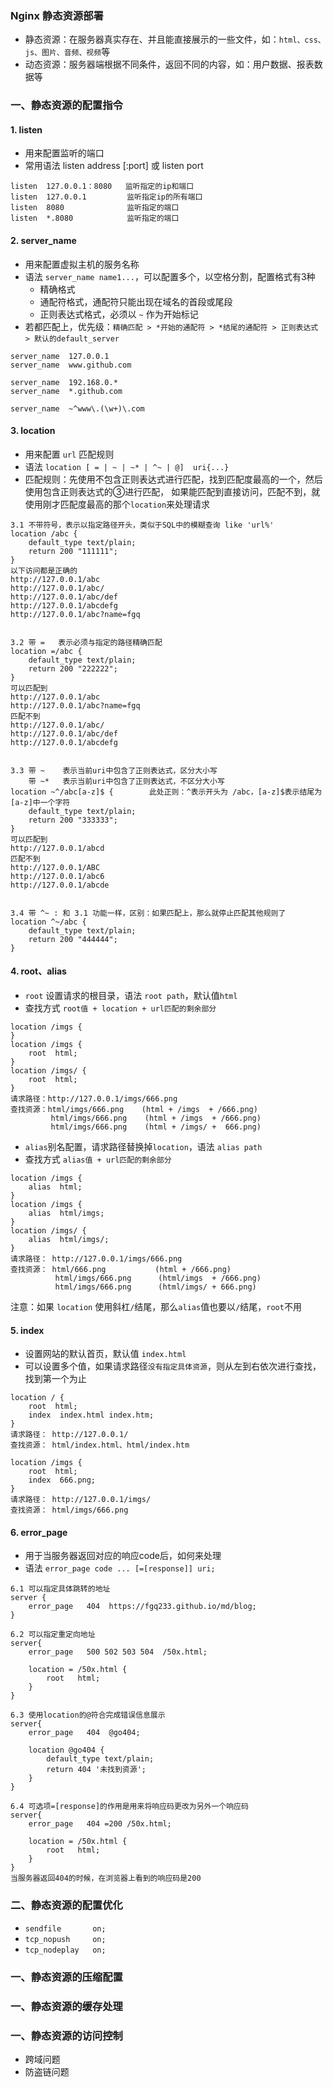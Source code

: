 ### Nginx 静态资源部署
* 静态资源：在服务器真实存在、并且能直接展示的一些文件，如：`html、css、js、图片、音频、视频`等
* 动态资源：服务器端根据不同条件，返回不同的内容，如：用户数据、报表数据等


### 一、静态资源的配置指令
#### 1. listen
* 用来配置监听的端口
* 常用语法 listen address [:port] 或 listen port

```
listen  127.0.0.1：8080   监听指定的ip和端口
listen  127.0.0.1         监听指定ip的所有端口
listen  8080              监听指定的端口
listen  *.8080            监听指定的端口
```


#### 2. server_name
* 用来配置虚拟主机的服务名称
* 语法 `server_name name1...`，可以配置多个，以空格分割，配置格式有3种
  * 精确格式
  * 通配符格式，通配符只能出现在域名的首段或尾段
  * 正则表达式格式，必须以 `~` 作为开始标记
* 若都匹配上，优先级：`精确匹配 > *开始的通配符 > *结尾的通配符 > 正则表达式 > 默认的default_server`

```
server_name  127.0.0.1          
server_name  www.github.com     

server_name  192.168.0.*        
server_name  *.github.com       

server_name  ~^www\.(\w+)\.com  
```


#### 3. location 
* 用来配置 `url` 匹配规则
* 语法 `location [ = | ~ | ~* | ^~ | @]  uri{...}`
* 匹配规则：先使用不包含正则表达式进行匹配，找到匹配度最高的一个，然后使用包含正则表达式的③进行匹配，
如果能匹配到直接访问，匹配不到，就使用刚才匹配度最高的那个`location`来处理请求


```
3.1 不带符号，表示以指定路径开头，类似于SQL中的模糊查询 like 'url%'
location /abc {
    default_type text/plain;
    return 200 "111111";
}
以下访问都是正确的
http://127.0.0.1/abc
http://127.0.0.1/abc/
http://127.0.0.1/abc/def
http://127.0.0.1/abcdefg
http://127.0.0.1/abc?name=fgq


3.2 带 =   表示必须与指定的路径精确匹配
location =/abc {
    default_type text/plain;
    return 200 "222222";
}
可以匹配到
http://127.0.0.1/abc
http://127.0.0.1/abc?name=fgq
匹配不到
http://127.0.0.1/abc/
http://127.0.0.1/abc/def
http://127.0.0.1/abcdefg


3.3 带 ~    表示当前uri中包含了正则表达式，区分大小写
    带 ~*   表示当前uri中包含了正则表达式，不区分大小写
location ~^/abc[a-z]$ {        此处正则：^表示开头为 /abc，[a-z]$表示结尾为[a-z]中一个字符
    default_type text/plain;
    return 200 "333333";
}
可以匹配到
http://127.0.0.1/abcd
匹配不到
http://127.0.0.1/ABC
http://127.0.0.1/abc6
http://127.0.0.1/abcde


3.4 带 ^~ : 和 3.1 功能一样，区别：如果匹配上，那么就停止匹配其他规则了
location ^~/abc {       
    default_type text/plain;
    return 200 "444444";
}
```


#### 4. root、alias
* `root` 设置请求的根目录，语法 `root path`，默认值`html`
* 查找方式 `root值 + location + url匹配的剩余部分`

```
location /imgs {                                    
}
location /imgs {                                    
    root  html;                              
}
location /imgs/ {                                  
    root  html;                              
}
请求路径：http://127.0.0.1/imgs/666.png
查找资源：html/imgs/666.png    (html + /imgs  + /666.png)
         html/imgs/666.png    (html + /imgs  + /666.png)
         html/imgs/666.png    (html + /imgs/ +  666.png)
```


* `alias`别名配置，请求路径替换掉`location`，语法 `alias path`
* 查找方式 `alias值 + url匹配的剩余部分`
 
```
location /imgs {                               
    alias  html;                              
}
location /imgs {                               
    alias  html/imgs;                              
}
location /imgs/ {                               
    alias  html/imgs/;                              
}
请求路径： http://127.0.0.1/imgs/666.png
查找资源： html/666.png           (html + /666.png)
          html/imgs/666.png      (html/imgs  + /666.png)
          html/imgs/666.png      (html/imgs/ + 666.png)
```


注意：如果 `location` 使用斜杠`/`结尾，那么`alias`值也要以`/`结尾，`root`不用



#### 5. index
* 设置网站的默认首页，默认值 `index.html`
* 可以设置多个值，如果请求路径`没有指定具体资源`，则从左到右依次进行查找，找到第一个为止

```
location / {                               
    root  html;                              
    index  index.html index.htm;                          
}
请求路径： http://127.0.0.1/
查找资源： html/index.html、html/index.htm  

location /imgs {                               
    root  html;                              
    index  666.png;                          
}
请求路径： http://127.0.0.1/imgs/
查找资源： html/imgs/666.png  
```


#### 6. error_page
* 用于当服务器返回对应的响应code后，如何来处理
* 语法 `error_page code ... [=[response]] uri;` 

```
6.1 可以指定具体跳转的地址
server {
    error_page   404  https://fgq233.github.io/md/blog;
}

6.2 可以指定重定向地址
server{
    error_page   500 502 503 504  /50x.html;
    
    location = /50x.html {
        root   html;
    }
}

6.3 使用location的@符合完成错误信息展示
server{
    error_page   404  @go404;
    
    location @go404 {
        default_type text/plain;
        return 404 '未找到资源';
    }
}

6.4 可选项=[response]的作用是用来将响应码更改为另外一个响应码
server{
    error_page   404 =200 /50x.html;
    
    location = /50x.html {
        root   html;
    }
}
当服务器返回404的时候，在浏览器上看到的响应码是200
```



### 二、静态资源的配置优化
* `sendfile       on;`
* `tcp_nopush     on;`
* `tcp_nodeplay   on;`



### 一、静态资源的压缩配置
### 一、静态资源的缓存处理
### 一、静态资源的访问控制
* 跨域问题
* 防盗链问题
 



 